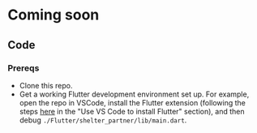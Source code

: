 # Coming soon

## Code
### Prereqs
- Clone this repo.
- Get a working Flutter development environment set up. For example, open the repo in VSCode, install the Flutter extension (following the steps [here](https://docs.flutter.dev/get-started/install/windows/mobile#use-vs-code-to-install-flutter) in the "Use VS Code to install Flutter" section), and then debug `./Flutter/shelter_partner/lib/main.dart`.